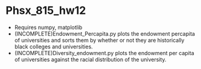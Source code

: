 # Phsx_815_hw12
- Requires numpy, matplotlib
- (INCOMPLETE)Endowment_Percapita.py plots the endowment percapita of universities and sorts them by whether or not they are historically black colleges and universities.
- (INCOMPLETE)Diversity_endowment.py plots the endowment per capita of universities against the racial distribution of the university.
 
